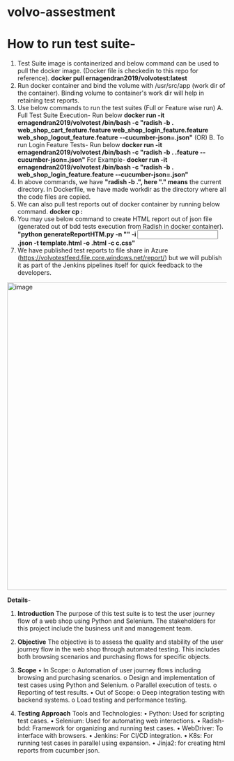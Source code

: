 # volvo-assestment
# How to run test suite-

1. Test Suite image is containerized and below command can be used to pull the docker image. (Docker file is checkedin to this repo for reference).
    **docker pull ernagendran2019/volvotest:latest**
2. Run docker container and bind the volume with /usr/src/app (work dir of the container). Binding volume to container's work dir will help in retaining test reports.
3. Use below commands to run the test suites (Full or Feature wise run)
    A. Full Test Suite Execution- Run below
        **docker run -it ernagendran2019/volvotest /bin/bash -c "radish -b . web_shop_cart_feature.feature web_shop_login_feature.feature web_shop_logout_feature.feature --cucumber-json=<report-filename>.json"**
    (OR)
    B. To run Login Feature Tests- Run below
        **docker run -it ernagendran2019/volvotest /bin/bash -c "radish -b . <feature-test-file-name>.feature --cucumber-json=<report-filename>.json"**
          For Example-
            **docker run -it ernagendran2019/volvotest /bin/bash -c "radish -b . web_shop_login_feature.feature --cucumber-json=<report-filename>.json"**
3. In above commands, we have **"radish -b .", here "." means** the current directory. In Dockerfile, we have made workdir as the directory where all the code files are copied.
5. We can also pull test reports out of docker container by running below command.
    **docker cp <container id>:<source> <target location on host>**
6. You may use below command to create HTML report out of json file (generated out of bdd tests execution from Radish in docker container).
    **"python generateReportHTM.py -n "<NAME of the TEST REPORT>" -i <Input cucumber json report>.json -t template.html -o <output html file name>.html -c c.css"**
7. We have published test reports to file share in Azure (https://volvotestfeed.file.core.windows.net/report/) but we will publish it as part of the Jenkins pipelines itself for quick feedback to the developers.

<img width="706" alt="image" src="https://github.com/user-attachments/assets/719865a6-6d95-47a3-b75a-e08aea185d1c">

**Details**-

1. **Introduction**
The purpose of this test suite is to test the user journey flow of a web shop using Python and Selenium. The stakeholders for this project include the business unit and management team.

2. **Objective**
The objective is to assess the quality and stability of the user journey flow in the web shop through automated testing. This includes both browsing scenarios and purchasing flows for specific objects.

3. **Scope**
•	In Scope:
o	Automation of user journey flows including browsing and purchasing scenarios.
o	Design and implementation of test cases using Python and Selenium.
o	Parallel execution of tests.
o	Reporting of test results.
•	Out of Scope:
o	Deep integration testing with backend systems.
o	Load testing and performance testing.

4. **Testing Approach**
Tools and Technologies:
•	Python: Used for scripting test cases.
•	Selenium: Used for automating web interactions.
•	Radish-bdd: Framework for organizing and running test cases.
•	WebDriver: To interface with browsers.
•	Jenkins: For CI/CD integration.
•	K8s: For running test cases in parallel using expansion.
•	Jinja2: for creating html reports from cucumber json.
